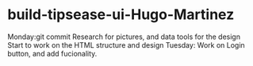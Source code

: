 # build-tipsease-ui-Hugo-Martinez
Monday:git commit Research for pictures, and data tools for the design
Start to work on the HTML structure and design
Tuesday: Work on Login button, and add fucionality.